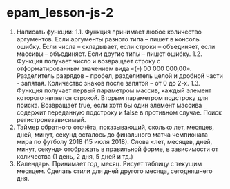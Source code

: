 # epam_lesson-js-2
1.	Написать функции:
1.1.	Функция принимает любое количество аргументов. Если аргументы разного типа – пишет в консоль ошибку. Если числа – складывает, если строки – объединяет, если массивы – объединяет. Если другие типы – пишет ошибку.
1.2.	Функция получает число и возвращает строку с отформатированным значением вида «(-) 00 000 000,00». Разделитель разрядов – пробел, разделитель целой и дробной части - запятая. Количество знаков после запятой – от 0 до 2-х.
1.3.	Функция получает первый параметром массив, каждый элемент которого является строкой. Вторым параметром подстроку для поиска. Возвращает true, если хотя бы один элемент массива содержит переданную подстроку и false в противном случае. Поиск регистронезависимый.
2.	Таймер обратного отсчёта, показывающий, сколько лет, месяцев, дней, минут, секунд осталось до финального матча чемпионата мира по футболу 2018 (15 июля 2018). Слова «лет, месяцев, дней, минут, секунд» отображать в правильной форме, в зависимости от количества (1 день, 2 дня, 5 дней и тд.)
3.	Календарь. Принимает год, месяц. Рисует таблицу с текущим месяцем. Сделать стили для дней другого месяца, сегодняшнего дня.
